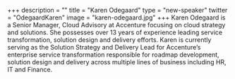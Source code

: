 +++
description = ""
title = "Karen Odegaard"
type = "new-speaker"
twitter = "OdegaardKaren"
image = "karen-odegaard.jpg"
+++
Karen Odegaard is a Senior Manager, Cloud Advisory at Accenture focusing on cloud strategy and solutions. She possesses over 13 years of experience leading service transformation, solution design and delivery efforts. Karen is currently serving as the Solution Strategy and Delivery Lead for Accenture’s enterprise service transformation responsible for roadmap development, solution design and delivery across multiple lines of business including HR, IT and Finance.